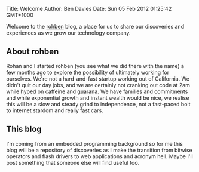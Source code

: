 Title: Welcome
Author: Ben Davies
Date: Sun 05 Feb 2012 01:25:42 GMT+1000

Welcome to the [rohben][] blog, a place for us to share our discoveries and
experiences as we grow our technology company.

## About rohben

Rohan and I started rohben (you see what we did there with the name) a few
months ago to explore the possibility of ultimately working for ourselves. We're
not a hard-and-fast startup working out of California. We didn't quit our day
jobs, and we are certainly not cranking out code at 2am while hyped on caffeine
and guarana. We have families and commitments and while exponential growth and
instant wealth would be nice, we realise this will be a slow and steady grind to
independence, not a fast-paced bolt to internet stardom and really fast cars.

## This blog

I'm coming from an embedded programming background so for me this blog will be a
repository of discoveries as I make the transition from bitwise operators and
flash drivers to web applications and acronym hell. Maybe I'll post something
that someone else will find useful too.

[rohben]: http://rohben.com
